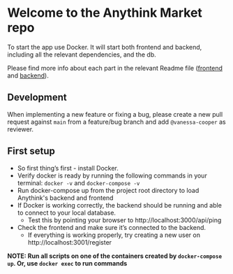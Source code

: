 # Welcome to the Anythink Market repo

To start the app use Docker. It will start both frontend and backend, including all the relevant dependencies, and the db.

Please find more info about each part in the relevant Readme file ([frontend](frontend/readme.md) and [backend](backend/README.md)).

## Development

When implementing a new feature or fixing a bug, please create a new pull request against `main` from a feature/bug branch and add `@vanessa-cooper` as reviewer.

## First setup

- So first thing’s first - install Docker.
- Verify docker is ready by running the following commands in your terminal: `docker -v` and `docker-compose -v`
- Run docker-compose up from the project root directory to load Anythink's backend and frontend
- If Docker is working correctly, the backend should be running and able to connect to your local database.
    - Test this by pointing your browser to http://localhost:3000/api/ping
- Check the frontend and make sure it’s connected to the backend.
    - If everything is working properly, try creating a new user on http://localhost:3001/register

**NOTE: Run all scripts on one of the containers created by `docker-compose up`.  Or, use `docker exec` to run commands** 